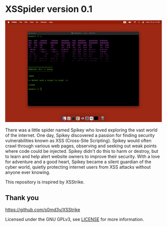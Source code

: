 # XSSpider version 0.1

![XSSpider](images/xsspider.jpg)

There was a little spider named Spikey who loved exploring the vast world of the internet. One day, Spikey discovered a passion for finding security vulnerabilities known as XSS (Cross-Site Scripting). Spikey would often crawl through various web pages, observing and seeking out weak points where code could be injected. Spikey didn't do this to harm or destroy, but to learn and help alert website owners to improve their security. With a love for adventure and a good heart, Spikey became a silent guardian of the cyber world, quietly protecting internet users from XSS attacks without anyone ever knowing.

This repository is inspired by XSStrike.

## Thank you

https://github.com/s0md3v/XSStrike

Licensed under the GNU GPLv3, see [LICENSE](LICENSE) for more information.

